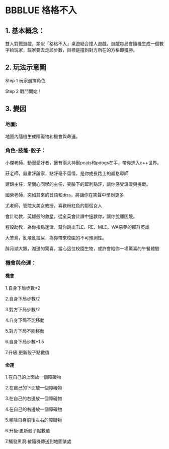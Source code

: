 
# BBBLUE 格格不入
## 1. 基本概念：
雙人對戰遊戲，類似「格格不入」桌遊結合撞人遊戲。遊戲每局會隨機生成一個數字給玩家，玩家要去走該步數，目標是撞到對方所在的方格即獲勝。

## 2. 玩法示意圖
Step 1 玩家選擇角色

Step 2 戰鬥開始！

## 3. 變因
### 地圖:
地圖內隨機生成障礙物和機會與命運。

### 角色-技能-骰子：
小傑老師，動漫愛好者，擁有兩大神獸pcats和pdogs在手，帶你進入c++世界。

莊老師，嚴肅評論家，點評毫不留情，是你成長路上的嚴格導師

建錦主任，常關心同學的主任，笑臉下的犀利點評，讓你感受溫暖與挑戰。

國榮老師，突如其來的日語和diss，將讓你在笑聲中學到更多

尤老師，管院大美女教授，喜歡粉紅色的那個女人

會計助教，英雄般的救星，從全英會計課中拯救你，讓你脫離困境。

程設助教，為你指點迷津，幫你跳出TLE、RE、MLE、WA惡夢的那群英雄

大笨鳥，亂飛亂拉屎，為你帶來校園的不可預測性。

醉月湖大鵝，湖邊的驚喜，當心這位校園生物，或許會給你一場驚喜的午餐體驗




### 機會與命運：
#### 機會
1.自身下局步數*2

2.自身下局步數/2

3.對方下局步數/2

4.自身下局不能移動

5.對方下局不能移動

6.自身下局步數*1.5

7.升級:更新骰子點數值


#### 命運
1.在自己的上面放一個障礙物

2.在自己的下面放一個障礙物

3.在自己的右邊放一個障礙物

4.在自己的右邊放一個障礙物

5.移除自身前後左右的障礙物

6.升級:更新骰子點數值

7.觸發黑洞:被隨機傳送到地圖某處
